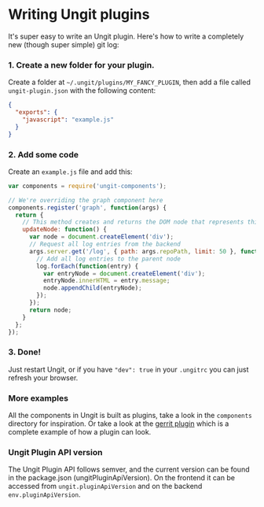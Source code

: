 
Writing Ungit plugins
=====================

It's super easy to write an Ungit plugin. Here's how to write a completely new (though super simple) git log:

### 1. Create a new folder for your plugin.
Create a folder at `~/.ungit/plugins/MY_FANCY_PLUGIN`, then add a file called `ungit-plugin.json` with the following content:
```JSON
{
  "exports": {
    "javascript": "example.js"
  }
}
```

### 2. Add some code
Create an `example.js` file and add this:

```JavaScript
var components = require('ungit-components');

// We're overriding the graph component here
components.register('graph', function(args) {
  return {
    // This method creates and returns the DOM node that represents this component.
    updateNode: function() {
      var node = document.createElement('div');
      // Request all log entries from the backend
      args.server.get('/log', { path: args.repoPath, limit: 50 }, function(err, log) {
        // Add all log entries to the parent node
        log.forEach(function(entry) {
          var entryNode = document.createElement('div');
          entryNode.innerHTML = entry.message;
          node.appendChild(entryNode);
        });
      });
      return node;
    }
  };
});
```

### 3. Done!
Just restart Ungit, or if you have `"dev": true` in your `.ungitrc` you can just refresh your browser.

### More examples

All the components in Ungit is built as plugins, take a look in the `components` directory for inspiration. Or take a look at the [gerrit plugin](https://github.com/FredrikNoren/ungit-gerrit) which is a complete example of how a plugin can look.

### Ungit Plugin API version
The Ungit Plugin API follows semver, and the current version can be found in the package.json (ungitPluginApiVersion). On the frontend it can be accessed from `ungit.pluginApiVersion` and on the backend `env.pluginApiVersion`.
